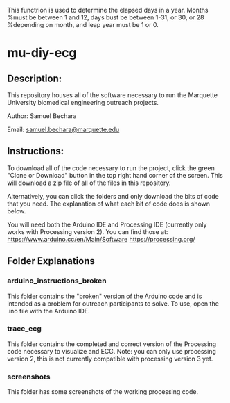 This functrion is used to determine the elapsed days in a year. Months
%must be between 1 and 12, days bust be between 1-31, or 30, or 28
%depending on month, and leap year must be 1 or 0.

# mu-diy-ecg

## Description:
This repository houses all of the software necessary to run the Marquette University biomedical engineering outreach projects.

Author: Samuel Bechara

Email: samuel.bechara@marquette.edu

## Instructions:
To download all of the code necessary to run the project, click the green "Clone or Download" button in the top right hand corner of the screen. This will download a zip file of all of the files in this repository.

Alternatively, you can click the folders and only download the bits of code that you need. The explanation of what each bit of code does is shown below.

You will need both the Arduino IDE and Processing IDE (currently only works with Processing version 2).
You can find those at:
https://www.arduino.cc/en/Main/Software
https://processing.org/

## Folder Explanations
### arduino_instructions_broken
This folder contains the "broken" version of the Arduino code and is intended as a problem for outreach participants to solve. To use, open the .ino file with the Arduino IDE.

### trace_ecg
This folder contains the completed and correct version of the Processing code necessary to visualize and ECG. Note: you can only use processing version 2, this is not currently compatible with processing version 3 yet.

### screenshots
This folder has some screenshots of the working processing code.